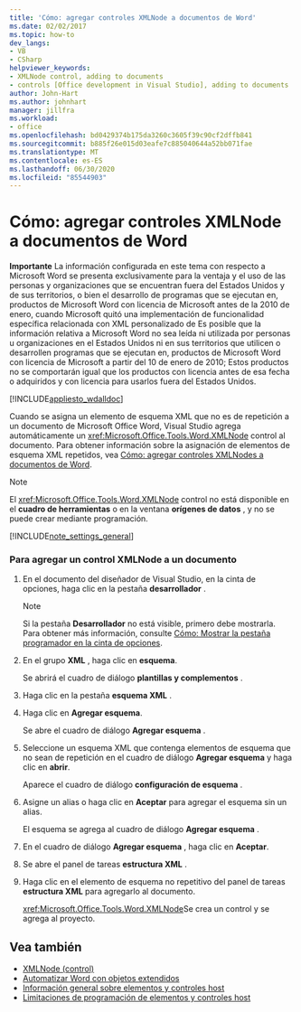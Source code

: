 ```yaml
---
title: 'Cómo: agregar controles XMLNode a documentos de Word'
ms.date: 02/02/2017
ms.topic: how-to
dev_langs:
- VB
- CSharp
helpviewer_keywords:
- XMLNode control, adding to documents
- controls [Office development in Visual Studio], adding to documents
author: John-Hart
ms.author: johnhart
manager: jillfra
ms.workload:
- office
ms.openlocfilehash: bd0429374b175da3260c3605f39c90cf2dffb841
ms.sourcegitcommit: b885f26e015d03eafe7c885040644a52bb071fae
ms.translationtype: MT
ms.contentlocale: es-ES
ms.lasthandoff: 06/30/2020
ms.locfileid: "85544903"
---
```

# <a name="how-to-add-xmlnode-controls-to-word-documents"></a>Cómo: agregar controles XMLNode a documentos de Word
  **Importante** La información configurada en este tema con respecto a Microsoft Word se presenta exclusivamente para la ventaja y el uso de las personas y organizaciones que se encuentran fuera del Estados Unidos y de sus territorios, o bien el desarrollo de programas que se ejecutan en, productos de Microsoft Word con licencia de Microsoft antes de la 2010 de enero, cuando Microsoft quitó una implementación de funcionalidad específica relacionada con XML personalizado de Es posible que la información relativa a Microsoft Word no sea leída ni utilizada por personas u organizaciones en el Estados Unidos ni en sus territorios que utilicen o desarrollen programas que se ejecutan en, productos de Microsoft Word con licencia de Microsoft a partir del 10 de enero de 2010; Estos productos no se comportarán igual que los productos con licencia antes de esa fecha o adquiridos y con licencia para usarlos fuera del Estados Unidos.

 [!INCLUDE[appliesto_wdalldoc](../vsto/includes/appliesto-wdalldoc-md.md)]

 Cuando se asigna un elemento de esquema XML que no es de repetición a un documento de Microsoft Office Word, Visual Studio agrega automáticamente un <xref:Microsoft.Office.Tools.Word.XMLNode> control al documento. Para obtener información sobre la asignación de elementos de esquema XML repetidos, vea [Cómo: agregar controles XMLNodes a documentos de Word](../vsto/how-to-add-xmlnodes-controls-to-word-documents.md).

> [!NOTE]
> El <xref:Microsoft.Office.Tools.Word.XMLNode> control no está disponible en el **cuadro de herramientas** o en la ventana **orígenes de datos** , y no se puede crear mediante programación.

 [!INCLUDE[note_settings_general](../sharepoint/includes/note-settings-general-md.md)]

### <a name="to-add-an-xmlnode-control-to-a-document"></a>Para agregar un control XMLNode a un documento

1. En el documento del diseñador de Visual Studio, en la cinta de opciones, haga clic en la pestaña **desarrollador** .

    > [!NOTE]
    > Si la pestaña **Desarrollador** no está visible, primero debe mostrarla. Para obtener más información, consulte [Cómo: Mostrar la pestaña programador en la cinta de opciones](../vsto/how-to-show-the-developer-tab-on-the-ribbon.md).

2. En el grupo **XML** , haga clic en **esquema**.

     Se abrirá el cuadro de diálogo **plantillas y complementos** .

3. Haga clic en la pestaña **esquema XML** .

4. Haga clic en **Agregar esquema**.

     Se abre el cuadro de diálogo **Agregar esquema** .

5. Seleccione un esquema XML que contenga elementos de esquema que no sean de repetición en el cuadro de diálogo **Agregar esquema** y haga clic en **abrir**.

     Aparece el cuadro de diálogo **configuración de esquema** .

6. Asigne un alias o haga clic en **Aceptar** para agregar el esquema sin un alias.

     El esquema se agrega al cuadro de diálogo **Agregar esquema** .

7. En el cuadro de diálogo **Agregar esquema** , haga clic en **Aceptar**.

8. Se abre el panel de tareas **estructura XML** .

9. Haga clic en el elemento de esquema no repetitivo del panel de tareas **estructura XML** para agregarlo al documento.

     <xref:Microsoft.Office.Tools.Word.XMLNode>Se crea un control y se agrega al proyecto.

## <a name="see-also"></a>Vea también
- [XMLNode (control)](../vsto/xmlnode-control.md)
- [Automatizar Word con objetos extendidos](../vsto/automating-word-by-using-extended-objects.md)
- [Información general sobre elementos y controles host](../vsto/host-items-and-host-controls-overview.md)
- [Limitaciones de programación de elementos y controles host](../vsto/programmatic-limitations-of-host-items-and-host-controls.md)

